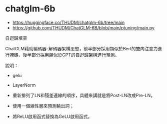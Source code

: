 

# chatglm-6b

- https://huggingface.co/THUDM/chatglm-6b/tree/main
- https://github.com/THUDM/ChatGLM-6B/blob/main/ptuning/main.py


自迴歸填空





ChatGLM藉助編碼器-解碼器架構思想，前半部分採用類似於Bert的雙向注意力進行掩碼，後半部分採用類似於GPT的自迴歸架構進行預測。







說明：

- gelu
- LayerNorm



- 重新排列了LN和殘差連線的順序，具體來講就是將Post-LN改成Pre-LN。
- 使用一個線性層來預測輸出詞；
- 將ReLU啟用函式替換為GeLU啟用函式。